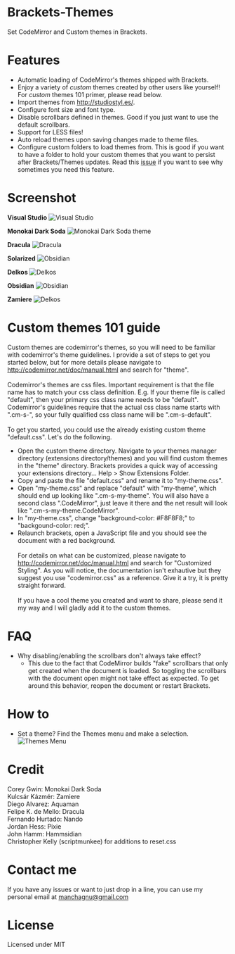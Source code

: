 Brackets-Themes
===============

Set CodeMirror and Custom themes in Brackets.


Features
===============

* Automatic loading of CodeMirror's themes shipped with Brackets.
* Enjoy a variety of <i>custom</i> themes created by other users like yourself! For <i>custom</i> themes 101 primer, please read below.
* Import themes from http://studiostyl.es/.
* Configure font size and font type.
* Disable scrollbars defined in themes.  Good if you just want to use the default scrollbars.
* Support for LESS files!
* Auto reload themes upon saving changes made to theme files.
* Configure custom folders to load themes from.  This is good if you want to have a folder to hold your custom themes that you want to persist after Brackets/Themes updates.  Read this <a href='https://github.com/MiguelCastillo/Brackets-Themes/issues/81'>issue</a> if you want to see why sometimes you need this feature.


Screenshot
===============
<b>Visual Studio</b>
![Visual Studio](https://raw.github.com/wiki/MiguelCastillo/Brackets-Themes/images/VisualStudio.png)

<b>Monokai Dark Soda</b>
![Monokai Dark Soda theme](https://raw.github.com/wiki/MiguelCastillo/Brackets-Themes/images/MonokaiDarkSoda.png)

<b>Dracula</b>
![Dracula](https://raw.github.com/wiki/MiguelCastillo/Brackets-Themes/images/Dracula.png)

<b>Solarized</b>
![Obsidian](https://raw.github.com/wiki/MiguelCastillo/Brackets-Themes/images/Solarized.png)

<b>Delkos</b>
![Delkos](https://raw.github.com/wiki/MiguelCastillo/Brackets-Themes/images/Delkos.png)

<b>Obsidian</b>
![Obsidian](https://raw.github.com/wiki/MiguelCastillo/Brackets-Themes/images/Obsidian.png)

<b>Zamiere</b>
![Delkos](https://raw.github.com/wiki/MiguelCastillo/Brackets-Themes/images/Zamiere.png)

Custom themes 101 guide
===============

Custom themes are codemirror's themes, so you will need to be familiar with codemirror's theme guidelines.  I provide a set of steps to get you started below, but for more details please navigate to http://codemirror.net/doc/manual.html and search for "theme".
<br><br>
Codemirror's themes are css files.  Important requirement is that the file name has to match your css class definition.  E.g. If your theme file is called "default", then your primary css class name needs to be "default".  Codemirror's guidelines require that the actual css class name starts with ".cm-s-", so your fully qualified css class name will be ".cm-s-default".
<br><br>
To get you started, you could use the already existing custom theme "default.css".  Let's do the following.
<br>
- Open the custom theme directory.  Navigate to your themes manager directory (extensions directory/themes) and you will find custom themes in the "theme" directory.  Brackets provides a quick way of accessing your extensions directory... Help > Show Extensions Folder.
- Copy and paste the file "default.css" and rename it to "my-theme.css".
- Open "my-theme.css" and replace "default" with "my-theme", which should end up looking like ".cm-s-my-theme".  You will also have a second class ".CodeMirror", just leave it there and the net result will look like ".cm-s-my-theme.CodeMirror".
- In "my-theme.css", change "background-color: #F8F8F8;" to "backgound-color: red;".
- Relaunch brackets, open a JavaScript file and you should see the document with a red background.
<br><br>
For details on what can be customized, please navigate to http://codemirror.net/doc/manual.html and search for "Customized Styling".  As you will notice, the documentation isn't exhautive but they suggest you use "codemirror.css" as a reference.  Give it a try, it is pretty straight forward.
<br><br>
If you have a cool theme you created and want to share, please send it my way and I will gladly add it to the custom themes.


FAQ
===============

* Why disabling/enabling the scrollbars don't always take effect?
  - This due to the fact that CodeMirror builds "fake" scrollbars that only get created when the document is loaded.  So toggling the scrollbars with the document open might not take effect as expected.  To get around this behavior, reopen the document or restart Brackets.


How to
===============

* Set a theme?  Find the Themes menu and make a selection.
![Themes Menu](https://raw.github.com/wiki/MiguelCastillo/Brackets-Themes/images/SetTheme.png)

Credit
==============
Corey Gwin: Monokai Dark Soda<br>
Kulcsár Kázmér: Zamiere<br>
Diego Alvarez: Aquaman<br>
Felipe K. de Mello: Dracula<br>
Fernando Hurtado: Nando<br>
Jordan Hess: Pixie<br>
John Hamm: Hammsidian<br>
Christopher Kelly (scriptmunkee) for additions to reset.css<br>

Contact me
===============

If you have any issues or want to just drop in a line, you can use my personal email at manchagnu@gmail.com

License
===============

Licensed under MIT
